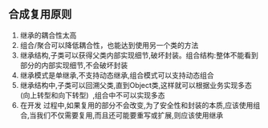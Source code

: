 ## 合成复用原则
1. 继承的耦合性太高
2. 组合/聚合可以降低耦合性，也能达到使用另一个类的方法
3. 继承结构,子类可以获得父类内部实现细节,破坏封装。组合结构:整体不能看到部分的内部实现细节,不会破坏封装
4. 继承模式是单继承,不支持动态继承,组合模式可以支持动态组合
5. 继承结构中,子类可以回溯父类,直到Object类,这样就可以根据业务实现多态(向上转型和向下转型)  ,组合中不可以实现多态
6. 在开发 过程中,如果复用的部分不会改变,为了安全性和封装的本质,应该使用组合,当我们不仅需要复用,而且还可能要重写或扩展,则应该使用继承
